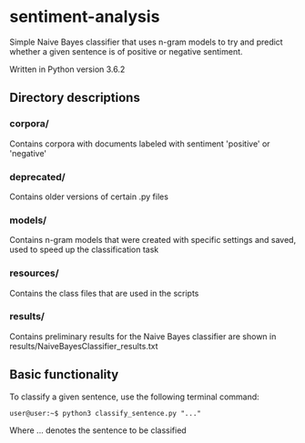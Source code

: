 # sentiment-analysis

Simple Naive Bayes classifier that uses n-gram models to try and predict whether a given sentence is of positive or negative sentiment.

Written in Python version 3.6.2

## Directory descriptions
### corpora/
Contains corpora with documents labeled with sentiment 'positive' or 'negative'

### deprecated/
Contains older versions of certain .py files

### models/
Contains n-gram models that were created with specific settings and saved, used to speed up the classification task

### resources/
Contains the class files that are used in the scripts

### results/
Contains preliminary results for the Naive Bayes classifier are shown in results/NaiveBayesClassifier_results.txt


## Basic functionality
To classify a given sentence, use the following terminal command:
```console
user@user:~$ python3 classify_sentence.py "..."
```
Where ... denotes the sentence to be classified
